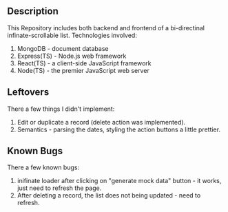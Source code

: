 ## Description
This Repository includes both backend and frontend of a bi-directinal infinate-scrollable list.
Technologies involved:
1. MongoDB - document database
2. Express(TS) - Node.js web framework
3. React(TS) - a client-side JavaScript framework
4. Node(TS) - the premier JavaScript web server

## Leftovers
There a few things I didn't implement:
1. Edit or duplicate a record (delete action was implemented).
2. Semantics - parsing the dates, styling the action buttons a little prettier.

## Known Bugs
There a few known bugs:
1. inifinate loader after clicking on "generate mock data" button - it works, just need to refresh the page.
2. After deleting a record, the list does not being updated - need to refresh.

